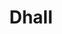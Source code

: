 ---
git: https://github.com/dhall-lang
logohandle: dhall-lang
sort: dhall
title: Dhall
twitter: https://x.com/dhall_lang
website: https://dhall-lang.org/
---